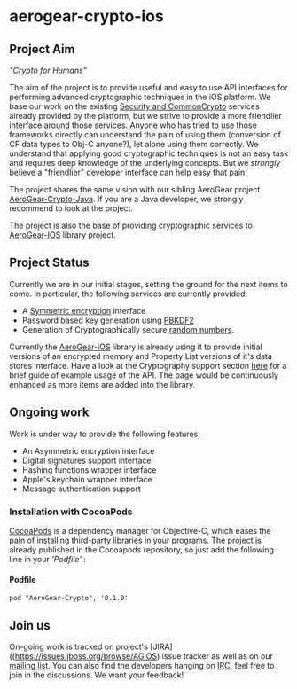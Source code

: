 # aerogear-crypto-ios 

## Project Aim
_"Crypto for Humans"_

The aim of the project is to provide useful and easy to use API interfaces for performing advanced cryptographic techniques in the iOS platform. We base our work on the existing [Security and CommonCrypto](http://tinyurl.com/n6zf3le) services  already provided by the platform, but we strive to provide a more friendlier interface around those services. Anyone who has tried to use those frameworks directly can understand the pain of using them (conversion of CF data types to Obj-C anyone?), let alone using them correctly. We understand that applying good cryptographic techniques is not an easy task and requires deep knowledge of the underlying concepts. But we _strongly_ believe a "friendlier" developer interface can help easy that pain.

The project shares the same vision with our sibling AeroGear project [AeroGear-Crypto-Java](https://github.com/aerogear/aerogear-crypto-java). If you are a Java developer, we strongly recommend to look at the project. 

The project is also the base of providing cryptographic services to [AeroGear-IOS](http://www.aerogear.org) library project.

## Project Status
Currently we are in our initial stages, setting the ground for the next items to come. In particular, the following services are currently provided:

* A [Symmetric encryption](http://en.wikipedia.org/wiki/Symmetric-key_algorithm) interface
* Password based key generation using [PBKDF2](http://en.wikipedia.org/wiki/PBKDF2)
* Generation of Cryptographically secure [random numbers](http://en.wikipedia.org/wiki/Cryptographically_secure_pseudorandom_number_generator).

Currently the [AeroGear-iOS](https://github.com/aerogear/aerogear-ios) library is already using it to provide initial versions of an encrypted memory and Property List versions of it's data stores interface. Have a look at the Cryptography support section [here](http://aerogear.org/docs/guides/iOSCookbook/) for a brief guide of example usage of the API. The page would be continuously enhanced as more items are added into the library.

## Ongoing work
Work is under way to provide the following features:

* An Asymmetric encryption interface
* Digital signatures support interface
* Hashing functions wrapper interface
* Apple's keychain wrapper interface
* Message authentication support

### Installation with CocoaPods

[CocoaPods](http://cocoapods.org) is a dependency manager for Objective-C, which eases the pain of installing third-party libraries in your programs. The project is already published in the Cocoapods repository, so just add the following line in your _'Podfile'_ :

#### Podfile

```
pod "AeroGear-Crypto", '0.1.0'
```

## Join us
On-going work is tracked on project's [JIRA]((https://issues.jboss.org/browse/AGIOS) issue tracker as well as on our [mailing list](https://lists.jboss.org/mailman/listinfo/aerogear-dev). You can also find the developers hanging on [IRC](irc://irc.freenode.net/aerogear), feel free to join in the discussions. We want your feedback!